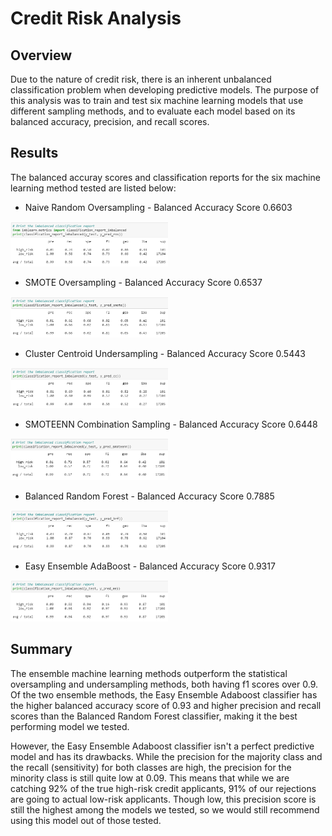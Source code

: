 # Credit Risk Analysis

## Overview

Due to the nature of credit risk, there is an inherent unbalanced classification problem when developing predictive models. The purpose of this analysis was to train and test six machine learning models that use different sampling methods, and to  evaluate each model based on its balanced accuracy, precision, and recall scores.

## Results

The balanced accuray scores and classification reports for the six machine learning method tested are listed below:

- Naive Random Oversampling - Balanced Accuracy Score 0.6603

<img src="https://github.com/linzmacd/Credit_Risk_Analysis/blob/main/Resources/ros.PNG" width="50%">

- SMOTE Oversampling - Balanced Accuracy Score 0.6537

<img src="https://github.com/linzmacd/Credit_Risk_Analysis/blob/main/Resources/smote.PNG" width="50%">

- Cluster Centroid Undersampling - Balanced Accuracy Score 0.5443

<img src="https://github.com/linzmacd/Credit_Risk_Analysis/blob/main/Resources/cc.PNG" width="50%">

- SMOTEENN Combination Sampling - Balanced Accuracy Score 0.6448

<img src="https://github.com/linzmacd/Credit_Risk_Analysis/blob/main/Resources/smoteenn.PNG" width="50%">

- Balanced Random Forest - Balanced Accuracy Score 0.7885

<img src="https://github.com/linzmacd/Credit_Risk_Analysis/blob/main/Resources/brf.PNG" width="50%">

- Easy Ensemble AdaBoost - Balanced Accuracy Score 0.9317

<img src="https://github.com/linzmacd/Credit_Risk_Analysis/blob/main/Resources/ee.PNG" width="50%">

## Summary

The ensemble machine learning methods outperform the statistical oversampling and undersampling methods, both having f1 scores over 0.9. Of the two ensemble methods, the Easy Ensemble Adaboost classifier has the higher balanced accuracy score of 0.93 and higher precision and recall scores than the Balanced Random Forest classifier, making it the best performing model we tested.

However, the Easy Ensemble Adaboost classifier isn't a perfect predictive model and has its drawbacks. While the precision for the majority class and the recall (sensitivity) for both classes are high, the precision for the minority class is still quite low at 0.09. This means that while we are catching 92% of the true high-risk credit applicants, 91% of our rejections are going to actual low-risk applicants. Though low, this precision score is still the highest among the models we tested, so we would still recommend using this model out of those tested. 
